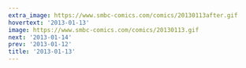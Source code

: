 ```yaml
---
extra_image: https://www.smbc-comics.com/comics/20130113after.gif
hovertext: '2013-01-13'
image: https://www.smbc-comics.com/comics/20130113.gif
next: '2013-01-14'
prev: '2013-01-12'
title: '2013-01-13'
---
```

